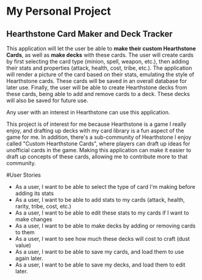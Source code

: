 # My Personal Project

## Hearthstone Card Maker and Deck Tracker

This application will let the user be able to **make their custom Hearthstone Cards**, as well as **make decks**
with these cards. The user will create cards by first selecting the card type (minion, spell, weapon, etc.), then
adding their stats and properties (attack, health, cost, tribe, etc.). The application will render a picture
of the card based on their stats, emulating the style of Hearthstone cards. These cards will be saved in an overall
database for later use. Finally, the user will be able to create Hearthstone decks from these cards, being able to add 
and remove cards to a deck. These decks will also be saved for future use. 

Any user with an interest in Hearthstone can use this application.

This project is of interest for me because Hearthstone is a game I really enjoy, and drafting up decks with
my card library is a fun aspect of the game for me. In addition, there's a sub-community of Hearthstone I enjoy called
"Custom Hearthstone Cards", where players can draft up ideas for unofficial cards in the game. Making this application 
can make it easier to draft up concepts of these cards, allowing me to contribute more to that community. 



#User Stories

- As a user, I want to be able to select the type of card I'm making before adding its stats
- As a user, I want to be able to add stats to my cards (attack, health, rarity, tribe, cost, etc.)
- As a user, I want to be able to edit these stats to my cards if I want to make changes
- As a user, I want to be able to make decks by adding or removing cards to them
- As a user, I want to see how much these decks will cost to craft (dust value)
- As a user, I want to be able to save my cards, and load them to use again later.
- As a user, I want to be able to save my decks, and load them to edit later. 